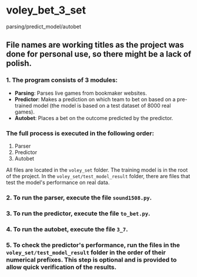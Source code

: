 # voley_bet_3_set
parsing/predict_model/autobet

## File names are working titles as the project was done for personal use, so there might be a lack of polish.

### 1. The program consists of 3 modules:

- **Parsing**: Parses live games from bookmaker websites.
- **Predictor**: Makes a prediction on which team to bet on based on a pre-trained model (the model is based on a test dataset of 8000 real games).
- **Autobet**: Places a bet on the outcome predicted by the predictor.

### The full process is executed in the following order:

1. Parser
2. Predictor
3. Autobet

All files are located in the `voley_set` folder. The training model is in the root of the project. In the `voley_set/test_model_result` folder, there are files that test the model's performance on real data.

### 2. To run the parser, execute the file `sound1508.py`.

### 3. To run the predictor, execute the file `to_bet.py`.

### 4. To run the autobet, execute the file `3_7`.

### 5. To check the predictor's performance, run the files in the `voley_set/test_model_result` folder in the order of their numerical prefixes. This step is optional and is provided to allow quick verification of the results.
